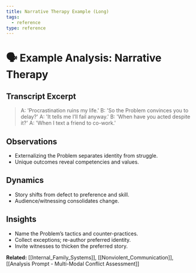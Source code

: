 ```yaml
---
title: Narrative Therapy Example (Long)
tags:
  - reference
type: reference
---
```


<!-- @format -->

# 🗣 Example Analysis: Narrative Therapy

## Transcript Excerpt

> A: 'Procrastination ruins my life.'
> B: 'So the Problem convinces you to delay?'
> A: 'It tells me I’ll fail anyway.'
> B: 'When have you acted despite it?'
> A: 'When I text a friend to co-work.'

## Observations

- Externalizing the Problem separates identity from struggle.
- Unique outcomes reveal competencies and values.

## Dynamics

- Story shifts from defect to preference and skill.
- Audience/witnessing consolidates change.

## Insights

- Name the Problem’s tactics and counter-practices.
- Collect exceptions; re-author preferred identity.
- Invite witnesses to thicken the preferred story.

**Related:** [[Internal_Family_Systems]], [[Nonviolent_Communication]], [[Analysis Prompt - Multi-Modal Conflict Assessment]]

